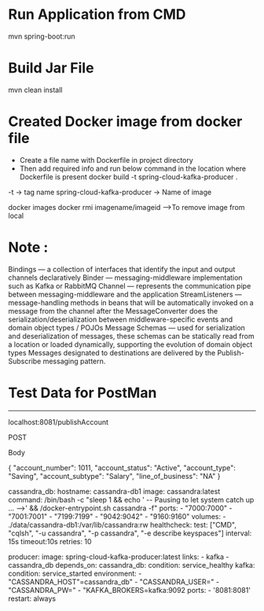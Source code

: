 # Run Application from CMD 
mvn spring-boot:run

# Build Jar File
mvn clean install

# Created Docker image from docker file
- Create a file name with Dockerfile in project directory
- Then add required info and run below command in the location where Dockerfile is present
docker build -t spring-cloud-kafka-producer .

-t -> tag name
spring-cloud-kafka-producer -> Name of image

docker images
docker rmi imagename/imageid -->To remove image from local

# Note :

Bindings — a collection of interfaces that identify the input and output channels declaratively
Binder — messaging-middleware implementation such as Kafka or RabbitMQ
Channel — represents the communication pipe between messaging-middleware and the application
StreamListeners — message-handling methods in beans that will be automatically invoked on a message from the channel after the MessageConverter does the serialization/deserialization between middleware-specific events and domain object types / POJOs
Message Schemas — used for serialization and deserialization of messages, these schemas can be statically read from a location or loaded dynamically, supporting the evolution of domain object types
Messages designated to destinations are delivered by the Publish-Subscribe messaging pattern.

# Test Data for PostMan
---------------------
localhost:8081/publishAccount

POST

Body

{
      "account_number": 1011,
      "account_status": "Active",
      "account_type": "Saving",
      "account_subtype": "Salary",
      "line_of_business": "NA"
}


cassandra_db:
      hostname: cassandra-db1
      image: cassandra:latest
      command: /bin/bash -c "sleep 1 && echo ' -- Pausing to let system catch up ... -->' && /docker-entrypoint.sh cassandra -f"
      ports:
        - "7000:7000"
        - "7001:7001"
        - "7199:7199"
        - "9042:9042"
        - "9160:9160"
      volumes:
        - ./data/cassandra-db1:/var/lib/cassandra:rw
      healthcheck:
        test: ["CMD", "cqlsh", "-u cassandra", "-p cassandra", "-e describe keyspaces"]
        interval: 15s
        timeout:10s
        retries: 10

producer:
    image: spring-cloud-kafka-producer:latest
    links:
      - kafka
      - cassandra_db
    depends_on:
      cassandra_db:
         condition: service_healthy
      kafka:
         condition: service_started
    environment:
      - "CASSANDRA_HOST"=cassandra_db"
      - "CASSANDRA_USER="
      - "CASSANDRA_PW="
      - "KAFKA_BROKERS=kafka:9092
    ports:
      - '8081:8081'
    restart: always
    
